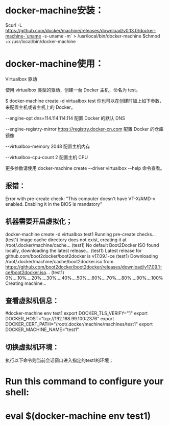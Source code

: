 # docker-machine安装：
$curl -L https://github.com/docker/machine/releases/download/v0.13.0/docker-machine-`uname -s`-`uname -m` > /usr/local/bin/docker-machine
$chmod +x /usr/local/bin/docker-machine
# docker-machine使用：
Virtualbox 驱动

使用 virtualbox 类型的驱动，创建一台 Docker 主机，命名为 test。

$ docker-machine create -d virtualbox test
你也可以在创建时加上如下参数，来配置主机或者主机上的 Docker。

--engine-opt dns=114.114.114.114 配置 Docker 的默认 DNS

--engine-registry-mirror https://registry.docker-cn.com 配置 Docker 的仓库镜像

--virtualbox-memory 2048 配置主机内存

--virtualbox-cpu-count 2 配置主机 CPU

更多参数请使用 docker-machine create --driver virtualbox --help 命令查看。
## 报错：
Error with pre-create check: "This computer doesn't have VT-X/AMD-v enabled. Enabling it in the BIOS is mandatory"
## 机器需要开启虚拟化；
docker-machine create -d virtualbox test1
Running pre-create checks...
(test1) Image cache directory does not exist, creating it at /root/.docker/machine/cache...
(test1) No default Boot2Docker ISO found locally, downloading the latest release...
(test1) Latest release for github.com/boot2docker/boot2docker is v17.09.1-ce
(test1) Downloading /root/.docker/machine/cache/boot2docker.iso from https://github.com/boot2docker/boot2docker/releases/download/v17.09.1-ce/boot2docker.iso...
(test1) 0%....10%....20%....30%....40%....50%....60%....70%....80%....90%....100%
Creating machine...

## 查看虚拟机信息： 
#docker-machine env test1
export DOCKER_TLS_VERIFY="1"
export DOCKER_HOST="tcp://192.168.99.100:2376"
export DOCKER_CERT_PATH="/root/.docker/machine/machines/test1"
export DOCKER_MACHINE_NAME="test1"

## 切换虚拟机环境：
执行以下命令则当前会话窗口进入指定的test1的环境；
# Run this command to configure your shell: 
# eval $(docker-machine env test1)
